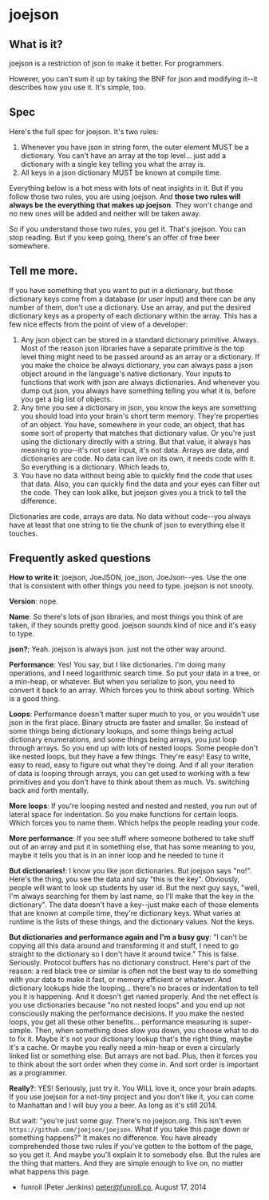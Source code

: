 
joejson
=======

What is it?
-----------
joejson is a restriction of json to make it better. For programmers.

However, you can't sum it up by taking the BNF for json and modifying it--it describes how you use it. It's simple, too. 

Spec
----

Here's the full spec for joejson. It's two rules:

1. Whenever you have json in string form, the outer element MUST be a dictionary. You can't have an array at the top level... just add a dictionary with a single key telling you what the array is.
2. All keys in a json dictionary MUST be known at compile time.

Everything below is a hot mess with lots of neat insights in it. But if you follow those two rules, you are using joejson. And **those two rules will always be the everything that makes up joejson**. They won't change and no new ones will be added and neither will be taken away.

So if you understand those two rules, you get it. That's joejson. You can stop reading. But if you keep going, there's an offer of free beer somewhere.

Tell me more.
-------------

If you have something that you want to put in a dictionary, but those dictionary keys come from a database (or user input) and there can be any number of them, don't use a dictionary. Use an array, and put the desired dictionary keys as a property of each dictionary within the array. This has a few nice effects from the point of view of a developer:

1. Any json object can be stored in a standard dictionary primitive. Always. Most of the reason json libraries have a separate primitive is the top level thing might need to be passed around as an array or a dictionary. If you make the choice be always dictionary, you can always pass a json object around in the language's native dictionary. Your inputs to functions that work with json are always dictionaries. And whenever you dump out json, you always have something telling you what it is, before you get a big list of objects.
2. Any time you see a dictionary in json, you know the keys are something you should load into your brain's short term memory. They're properties of an object. You have, somewhere in your code, an object, that has some sort of property that matches that dictionary value. Or you're just using the dictionary directly with a string. But that value, it always has meaning to you--it's not user input, it's not data. Arrays are data, and dictionaries are code. No data can live on its own, it needs code with it. So everything is a dictionary. Which leads to,
3. You have no data without being able to quickly find the code that uses that data. Also, you can quickly find the data and your eyes can filter out the code. They can look alike, but joejson gives you a trick to tell the difference.

Dictionaries are code, arrays are data. No data without code--you always have at least that one string to tie the chunk of json to everything else it touches.

Frequently asked questions
--------------------------

**How to write it**: joejson, JoeJSON, joe_json, JoeJson--yes. Use the one that is consistent with other things you need to type. joejson is not snooty.

**Version**: nope.

**Name**: So there's lots of json libraries, and most things you think of are taken, if they sounds pretty good. joejson sounds kind of nice and it's easy to type.

**json?**; Yeah. joejson is always json. just not the other way around.

**Performance**: Yes! You say, but I like dictionaries. I'm doing many operations, and I need logarithmic search time. So put your data in a tree, or a min-heap, or whatever. But when you serialize to json, you need to convert it back to an array. Which forces you to think about sorting. Which is a good thing.

**Loops**: Performance doesn't matter super much to you, or you wouldn't use json in the first place. Binary structs are faster and smaller. So instead of some things being dictionary lookups, and some things being actual dictionary enumerations, and some things being arrays, you just loop through arrays. So you end up with lots of nested loops. Some people don't like nested loops, but they have a few things. They're easy! Easy to write, easy to read, easy to figure out what they're doing. And if all your iteration of data is looping through arrays, you can get used to working with a few primitives and you don't have to think about them as much. Vs. switching back and forth mentally. 

**More loops**: If you're looping nested and nested and nested, you run out of lateral space for indentation. So you make functions for certain loops. Which forces you to name them. Which helps the people reading your code.

**More performance**: If you see stuff where someone bothered to take stuff out of an array and put it in something else, that has some meaning to you, maybe it tells you that is in an inner loop and he needed to tune it

**But dictionaries!**: I know you like json dictionaries. But joejson says "no!". Here's the thing, you see the data and say "this is the key". Obviously, people will want to look up students by user id. But the next guy says, "well, I'm always searching for them by last name, so I'll make that the key in the dictionary". The data doesn't have a key--just make each of those elements that are known at compile time, they're dictionary keys. What varies at runtime is the lists of these things, and the dictionary values. Not the keys.

**But dictionaries and performance again and I'm a busy guy**: "I can't be copying all this data around and transforming it and stuff, I need to go straight to the dictionary so I don't have it around twice." This is false. Seriously. Protocol buffers has no dictionary construct. Here's part of the reason: a red black tree or similar is often not the best way to do something with your data to make it fast, or memory efficient or whatever. And dictionary lookups hide the looping... there's no braces or indentation to tell you it is happening. And it doesn't get named properly. And the net effect is you use dictionaries because "no not nested loops" and you end up not consciously making the performance decisions. If you make the nested loops, you get all these other benefits... performance measuring is super-simple. Then, when something does slow you down, you choose what to do to fix it. Maybe it's not your dictionary lookup that's the right thing, maybe it's a cache. Or maybe you really need a min-heap or even a circularly linked list or something else. But arrays are not bad. Plus, then it forces you to think about the sort order when they come in. And sort order is important as a programmer.

**Really?**: YES! Seriously, just try it. You WILL love it, once your brain adapts. If you use joejson for a not-tiny project and you don't like it, you can come to Manhattan and I will buy you a beer. As long as it's still 2014.

But wait: "you're just some guy. There's no joejson.org. This isn't even `https://github.com/joejson/joejson`. What if you take this page down or something happens?" It makes no difference. You have already comprehended those two rules if you've gotten to the bottom of the page, so you get it. And maybe you'll explain it to somebody else. But the rules are the thing that matters. And they are simple enough to live on, no matter what happens this page.

- funroll (Peter Jenkins) <peter@funroll.co>, August 17, 2014
